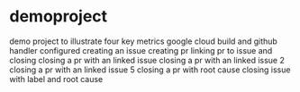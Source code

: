 # demoproject
demo project to illustrate four key metrics
google cloud build and github handler configured 
creating an issue creating pr linking pr to issue and closing
closing a pr with an linked issue
closing a pr with an linked issue 2
closing a pr with an linked issue 5
closing a pr with root cause
closing issue with label and root cause
